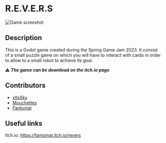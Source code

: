 # R.E.V.E.R.S

<img src="https://img.itch.zone/aW1nLzExNjg1MTM0LnBuZw==/315x250%23c/cxHPJ4.png" alt="Game screeshot" />

## Description

This is a Godot game created during the Spring Game Jam 2023. It consist of a small puzzle game on which you will have to interact with cards in order to allow to a small robot to achieve its goal.

⚠️ <b><i>The game can be download on the itch.io page</i></b>

## Contributors

- [xItsSky](https://github.com/xItsSky)
- [Mouchettes](https://github.com/mouchettes)
- [Fantomat](https://github.com/mathisaillot)

## Useful links
Itch.io: https://fantomat.itch.io/revers

